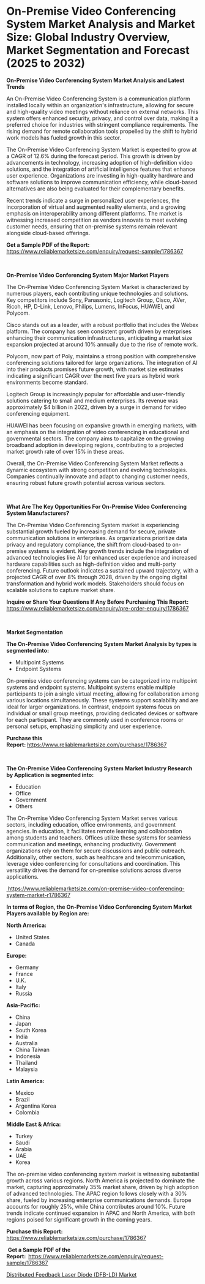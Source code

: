 <p><h1>On-Premise Video Conferencing System Market Analysis and Market Size: Global Industry Overview, Market Segmentation and Forecast (2025 to 2032)</h1></p><p><strong>On-Premise Video Conferencing System Market Analysis and Latest Trends</strong></p>
<p><p>An On-Premise Video Conferencing System is a communication platform installed locally within an organization's infrastructure, allowing for secure and high-quality video meetings without reliance on external networks. This system offers enhanced security, privacy, and control over data, making it a preferred choice for industries with stringent compliance requirements. The rising demand for remote collaboration tools propelled by the shift to hybrid work models has fueled growth in this sector.</p><p>The On-Premise Video Conferencing System Market is expected to grow at a CAGR of 12.6% during the forecast period. This growth is driven by advancements in technology, increasing adoption of high-definition video solutions, and the integration of artificial intelligence features that enhance user experience. Organizations are investing in high-quality hardware and software solutions to improve communication efficiency, while cloud-based alternatives are also being evaluated for their complementary benefits.</p><p>Recent trends indicate a surge in personalized user experiences, the incorporation of virtual and augmented reality elements, and a growing emphasis on interoperability among different platforms. The market is witnessing increased competition as vendors innovate to meet evolving customer needs, ensuring that on-premise systems remain relevant alongside cloud-based offerings.</p></p>
<p><strong>Get a Sample PDF of the Report:&nbsp;</strong> <a href="https://www.reliablemarketsize.com/enquiry/request-sample/1786367?utm_campaign=2723&utm_medium=2&utm_source=Github&utm_content=ia&utm_term=25032025&utm_id=on-premise-video-conferencing-system">https://www.reliablemarketsize.com/enquiry/request-sample/1786367</a></p>
<p>&nbsp;</p>
<p><strong>On-Premise Video Conferencing System Major Market Players</strong></p>
<p><p>The On-Premise Video Conferencing System Market is characterized by numerous players, each contributing unique technologies and solutions. Key competitors include Sony, Panasonic, Logitech Group, Cisco, AVer, Ricoh, HP, D-Link, Lenovo, Philips, Lumens, InFocus, HUAWEI, and Polycom.</p><p>Cisco stands out as a leader, with a robust portfolio that includes the Webex platform. The company has seen consistent growth driven by enterprises enhancing their communication infrastructures, anticipating a market size expansion projected at around 10% annually due to the rise of remote work.</p><p>Polycom, now part of Poly, maintains a strong position with comprehensive conferencing solutions tailored for large organizations. The integration of AI into their products promises future growth, with market size estimates indicating a significant CAGR over the next five years as hybrid work environments become standard.</p><p>Logitech Group is increasingly popular for affordable and user-friendly solutions catering to small and medium enterprises. Its revenue was approximately $4 billion in 2022, driven by a surge in demand for video conferencing equipment.</p><p>HUAWEI has been focusing on expansive growth in emerging markets, with an emphasis on the integration of video conferencing in educational and governmental sectors. The company aims to capitalize on the growing broadband adoption in developing regions, contributing to a projected market growth rate of over 15% in these areas.</p><p>Overall, the On-Premise Video Conferencing System Market reflects a dynamic ecosystem with strong competition and evolving technologies. Companies continually innovate and adapt to changing customer needs, ensuring robust future growth potential across various sectors.</p></p>
<p>&nbsp;</p>
<p><strong>What Are The Key Opportunities For On-Premise Video Conferencing System Manufacturers?</strong></p>
<p><p>The On-Premise Video Conferencing System market is experiencing substantial growth fueled by increasing demand for secure, private communication solutions in enterprises. As organizations prioritize data privacy and regulatory compliance, the shift from cloud-based to on-premise systems is evident. Key growth trends include the integration of advanced technologies like AI for enhanced user experience and increased hardware capabilities such as high-definition video and multi-party conferencing. Future outlook indicates a sustained upward trajectory, with a projected CAGR of over 8% through 2028, driven by the ongoing digital transformation and hybrid work models. Stakeholders should focus on scalable solutions to capture market share.</p></p>
<p><strong>Inquire or Share Your Questions If Any Before Purchasing This Report:</strong> <a href="https://www.reliablemarketsize.com/enquiry/pre-order-enquiry/1786367?utm_campaign=2723&utm_medium=2&utm_source=Github&utm_content=ia&utm_term=25032025&utm_id=on-premise-video-conferencing-system">https://www.reliablemarketsize.com/enquiry/pre-order-enquiry/1786367</a></p>
<p>&nbsp;</p>
<p><strong>Market Segmentation</strong></p>
<p><strong>The On-Premise Video Conferencing System Market Analysis by types is segmented into:</strong></p>
<p><ul><li>Multipoint Systems</li><li>Endpoint Systems</li></ul></p>
<p><p>On-premise video conferencing systems can be categorized into multipoint systems and endpoint systems. Multipoint systems enable multiple participants to join a single virtual meeting, allowing for collaboration among various locations simultaneously. These systems support scalability and are ideal for larger organizations. In contrast, endpoint systems focus on individual or small group meetings, providing dedicated devices or software for each participant. They are commonly used in conference rooms or personal setups, emphasizing simplicity and user experience.</p></p>
<p><strong>Purchase this Report:&nbsp;</strong><a href="https://www.reliablemarketsize.com/purchase/1786367?utm_campaign=2723&utm_medium=2&utm_source=Github&utm_content=ia&utm_term=25032025&utm_id=on-premise-video-conferencing-system">https://www.reliablemarketsize.com/purchase/1786367</a></p>
<p>&nbsp;</p>
<p><strong>The On-Premise Video Conferencing System Market Industry Research by Application is segmented into:</strong></p>
<p><ul><li>Education</li><li>Office</li><li>Government</li><li>Others</li></ul></p>
<p><p>The On-Premise Video Conferencing System Market serves various sectors, including education, office environments, and government agencies. In education, it facilitates remote learning and collaboration among students and teachers. Offices utilize these systems for seamless communication and meetings, enhancing productivity. Government organizations rely on them for secure discussions and public outreach. Additionally, other sectors, such as healthcare and telecommunication, leverage video conferencing for consultations and coordination. This versatility drives the demand for on-premise solutions across diverse applications.</p></p>
<p><a href="https://www.reliablemarketsize.com/on-premise-video-conferencing-system-market-r1786367?utm_campaign=2723&utm_medium=2&utm_source=Github&utm_content=ia&utm_term=25032025&utm_id=on-premise-video-conferencing-system">&nbsp;https://www.reliablemarketsize.com/on-premise-video-conferencing-system-market-r1786367</a></p>
<p><strong>In terms of Region, the On-Premise Video Conferencing System Market Players available by Region are:</strong></p>
<p>
    <p> <strong> North America: </strong>
        <ul>
            <li>United States</li>
            <li>Canada</li>
        </ul>
        </p> 
    <p> <strong> Europe: </strong>
        <ul>
            <li>Germany</li>
            <li>France</li>
            <li>U.K.</li>
            <li>Italy</li>
            <li>Russia</li>
        </ul>
        </p> 
    <p> <strong> Asia-Pacific: </strong>
        <ul>
            <li>China</li>
            <li>Japan</li>
            <li>South Korea</li>
            <li>India</li>
            <li>Australia</li>
            <li>China Taiwan</li>
            <li>Indonesia</li>
            <li>Thailand</li>
            <li>Malaysia</li>
        </ul>
        </p> 
    <p> <strong> Latin America: </strong>
        <ul>
            <li>Mexico</li>
            <li>Brazil</li>
            <li>Argentina Korea</li>
            <li>Colombia</li>
        </ul>
        </p> 
    <p> <strong> Middle East & Africa: </strong>
        <ul>
            <li>Turkey</li>
            <li>Saudi</li>
            <li>Arabia</li>
            <li>UAE</li>
            <li>Korea</li>
        </ul>
    </p>
    </p>
<p><p>The on-premise video conferencing system market is witnessing substantial growth across various regions. North America is projected to dominate the market, capturing approximately 35% market share, driven by high adoption of advanced technologies. The APAC region follows closely with a 30% share, fueled by increasing enterprise communications demands. Europe accounts for roughly 25%, while China contributes around 10%. Future trends indicate continued expansion in APAC and North America, with both regions poised for significant growth in the coming years.</p></p>
<p><strong>Purchase this Report: </strong><a href="https://www.reliablemarketsize.com/purchase/1786367?utm_campaign=2723&utm_medium=2&utm_source=Github&utm_content=ia&utm_term=25032025&utm_id=on-premise-video-conferencing-system">https://www.reliablemarketsize.com/purchase/1786367</a></p>
<p>&nbsp;<strong>Get a Sample PDF of the Report:&nbsp;&nbsp;</strong><a href="https://www.reliablemarketsize.com/enquiry/request-sample/1786367?utm_campaign=2723&utm_medium=2&utm_source=Github&utm_content=ia&utm_term=25032025&utm_id=on-premise-video-conferencing-system">https://www.reliablemarketsize.com/enquiry/request-sample/1786367</a></p>
<p><strong></strong></p>
<p><p><a href="https://github.com/danikabiele541/Market-Research-Report-List-1/blob/main/distributed-feedback-laser-diode-dfb-ld-market.md?utm_campaign=2723&utm_medium=2&utm_source=Github&utm_content=ia&utm_term=25032025&utm_id=on-premise-video-conferencing-system">Distributed Feedback Laser Diode (DFB-LD) Market</a></p></p>
